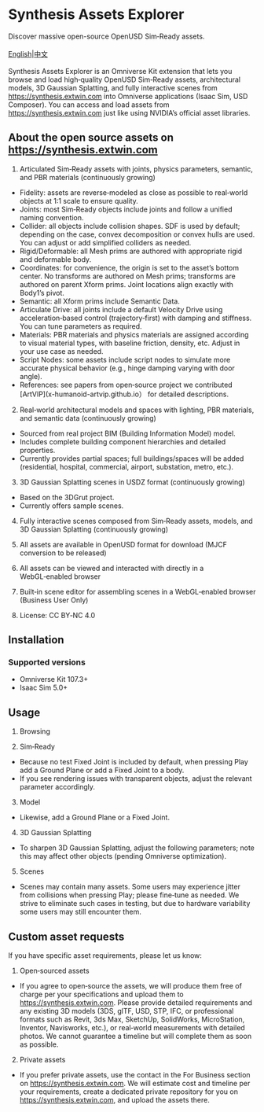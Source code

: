 # Synthesis Assets Explorer

Discover massive open-source OpenUSD Sim‑Ready assets.<br><br>
[English](https://github.com/Extwin-Synthesis/Synthesis-Assets-Explorer/blob/main/README.md)|[中文](https://github.com/Extwin-Synthesis/Synthesis-Assets-Explorer/blob/main/README_zh.md)
<br><br>
Synthesis Assets Explorer is an Omniverse Kit extension that lets you browse and load high‑quality OpenUSD Sim‑Ready assets, architectural models, 3D Gaussian Splatting, and fully interactive scenes from https://synthesis.extwin.com into Omniverse applications (Isaac Sim, USD Composer). You can access and load assets from https://synthesis.extwin.com just like using NVIDIA’s official asset libraries.

## About the open source assets on https://synthesis.extwin.com

1) Articulated Sim‑Ready assets with joints, physics parameters, semantic, and PBR materials (continuously growing)
- Fidelity: assets are reverse‑modeled as close as possible to real‑world objects at 1:1 scale to ensure quality.
- Joints: most Sim‑Ready objects include joints and follow a unified naming convention.
- Collider: all objects include collision shapes. SDF is used by default; depending on the case, convex decomposition or convex hulls are used. You can adjust or add simplified colliders as needed.
- Rigid/Deformable: all Mesh prims are authored with appropriate rigid and deformable body.
- Coordinates: for convenience, the origin is set to the asset’s bottom center. No transforms are authored on Mesh prims; transforms are authored on parent Xform prims. Joint locations align exactly with Body1’s pivot.
- Semantic: all Xform prims include Semantic Data.
- Articulate Drive: all joints include a default Velocity Drive using acceleration‑based control (trajectory‑first) with damping and stiffness. You can tune parameters as required.
- Materials: PBR materials and physics materials are assigned according to visual material types, with baseline friction, density, etc. Adjust in your use case as needed.
- Script Nodes: some assets include script nodes to simulate more accurate physical behavior (e.g., hinge damping varying with door angle).
- References: see papers from open‑source project we contributed [ArtVIP](x-humanoid-artvip.github.io） for detailed descriptions.

2) Real‑world architectural models and spaces with lighting, PBR materials, and semantic data (continuously growing)
- Sourced from real project BIM (Building Information Model) model.
- Includes complete building component hierarchies and detailed properties.
- Currently provides partial spaces; full buildings/spaces will be added (residential, hospital, commercial, airport, substation, metro, etc.).

3) 3D Gaussian Splatting scenes in USDZ format (continuously growing)
- Based on the 3DGrut project.
- Currently offers sample scenes.

4) Fully interactive scenes composed from Sim‑Ready assets, models, and 3D Gaussian Splatting (continuously growing)

5) All assets are available in OpenUSD format for download (MJCF conversion to be released)

6) All assets can be viewed and interacted with directly in a WebGL‑enabled browser

7) Built‑in scene editor for assembling scenes in a WebGL‑enabled browser (Business User Only)

8) License: CC BY‑NC 4.0

## Installation

### Supported versions
- Omniverse Kit 107.3+
- Isaac Sim 5.0+

## Usage

1) Browsing

2) Sim‑Ready
- Because no test Fixed Joint is included by default, when pressing Play add a Ground Plane or add a Fixed Joint to a body.
- If you see rendering issues with transparent objects, adjust the relevant parameter accordingly.

3) Model
- Likewise, add a Ground Plane or a Fixed Joint.

4) 3D Gaussian Splatting
- To sharpen 3D Gaussian Splatting, adjust the following parameters; note this may affect other objects (pending Omniverse optimization).

5) Scenes
- Scenes may contain many assets. Some users may experience jitter from collisions when pressing Play; please fine‑tune as needed. We strive to eliminate such cases in testing, but due to hardware variability some users may still encounter them.

## Custom asset requests

If you have specific asset requirements, please let us know:

1) Open‑sourced assets
- If you agree to open‑source the assets, we will produce them free of charge per your specifications and upload them to https://synthesis.extwin.com. Please provide detailed requirements and any existing 3D models (3DS, glTF, USD, STP, IFC, or professional formats such as Revit, 3ds Max, SketchUp, SolidWorks, MicroStation, Inventor, Navisworks, etc.), or real‑world measurements with detailed photos. We cannot guarantee a timeline but will complete them as soon as possible.

2) Private assets
- If you prefer private assets, use the contact in the For Business section on https://synthesis.extwin.com. We will estimate cost and timeline per your requirements, create a dedicated private repository for you on https://synthesis.extwin.com, and upload the assets there.
